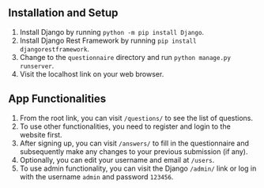## Installation and Setup

1. Install Django by running `python -m pip install Django`.
2. Install Django Rest Framework by running `pip install djangorestframework`.
3. Change to the `questionnaire` directory and run `python manage.py runserver`.
4. Visit the localhost link on your web browser.

## App Functionalities

1. From the root link, you can visit `/questions/` to see the list of questions.
2. To use other functionalities, you need to register and login to the website first.
3. After signing up, you can visit `/answers/` to fill in the questionnaire and subsequently make any changes to your previous submission (if any).
4. Optionally, you can edit your username and email at `/users`.
5. To use admin functionality, you can visit the Django `/admin/` link or log in with the username `admin` and password `123456`.
